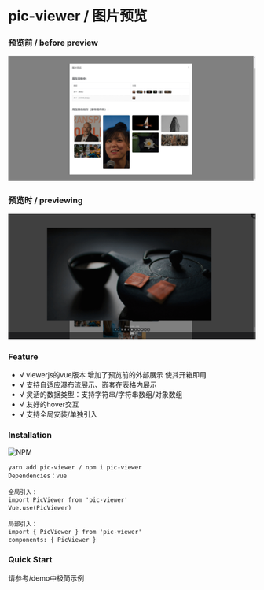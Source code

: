 # pic-viewer / 图片预览

### 预览前 / before preview
![预览前](./preview/outside.png)
### 预览时 / previewing
![预览时](./preview/previewing.png)


### Feature

- √ viewerjs的vue版本 增加了预览前的外部展示 使其开箱即用
- √ 支持自适应瀑布流展示、嵌套在表格内展示
- √ 灵活的数据类型：支持字符串/字符串数组/对象数组
- √ 友好的hover交互
- √ 支持全局安装/单独引入


### Installation
![NPM](https://nodei.co/npm/pic-viewer.png)
```
yarn add pic-viewer / npm i pic-viewer
Dependencies：vue

全局引入：
import PicViewer from 'pic-viewer'
Vue.use(PicViewer)

局部引入：
import { PicViewer } from 'pic-viewer'
components: { PicViewer }
```


### Quick Start
请参考/demo中极简示例

